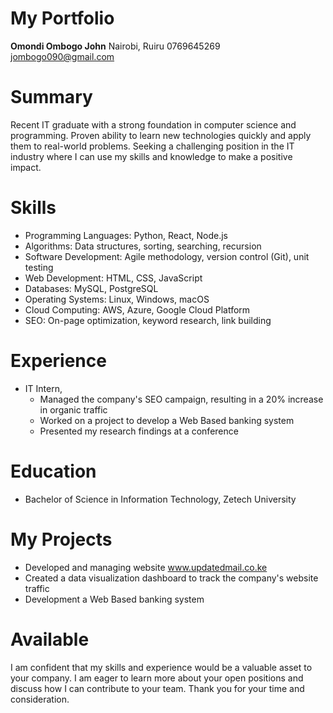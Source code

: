# My Portfolio 

**Omondi Ombogo John**
Nairobi, Ruiru 
0769645269
jombogo090@gmail.com

# Summary

Recent IT graduate with a strong foundation in computer science and programming. Proven ability to learn new technologies quickly and apply them to real-world problems. Seeking a challenging position in the IT industry where I can use my skills and knowledge to make a positive impact.

# Skills

* Programming Languages: Python, React, Node.js
* Algorithms: Data structures, sorting, searching, recursion
* Software Development: Agile methodology, version control (Git), unit testing
* Web Development: HTML, CSS, JavaScript
* Databases: MySQL, PostgreSQL
* Operating Systems: Linux, Windows, macOS
* Cloud Computing: AWS, Azure, Google Cloud Platform
* SEO: On-page optimization, keyword research, link building

# Experience

* IT Intern, 
  * Managed the company's SEO campaign, resulting in a 20% increase in organic traffic
  * Worked on a project to develop a Web Based banking system 
  * Presented my research findings at a conference
    

# Education

* Bachelor of Science in Information Technology, Zetech University 



# My Projects

* Developed and managing website www.updatedmail.co.ke
* Created a data visualization dashboard to track the company's website traffic
* Development a Web Based banking system 



# Available 
I am confident that my skills and experience would be a valuable asset to your company. I am eager to learn more about your open positions and discuss how I can contribute to your team. Thank you for your time and consideration.
